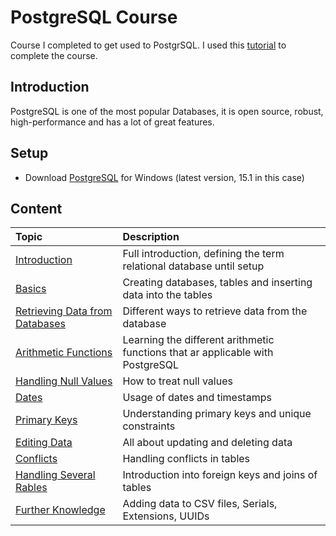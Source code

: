 # PostgreSQL Course #
Course I completed to get used to PostgrSQL. I used this [tutorial](https://www.youtube.com/watch?v=qw--VYLpxG4) 
to complete the course.

## Introduction ##
PostgreSQL is one of the most popular Databases, it is open source, robust, high-performance and has a lot 
of great features. 

## Setup ##
- Download [PostgreSQL](https://www.postgresql.org/download/windows/) for Windows (latest version, 15.1 in this case)


## Content ##
| Topic | Description |
| :---- | :---------- |
| [Introduction](https://github.com/dastal/Tutorials/blob/main/PostgreSQL_Course/docs/Introduction.md) | Full introduction, defining the term relational database until setup |trea 
| [Basics](https://github.com/dastal/Tutorials/blob/main/PostgreSQL_Course/docs/Basics.md) | Creating databases, tables and inserting data into the tables |
| [Retrieving Data from Databases](https://github.com/dastal/Tutorials/blob/main/PostgreSQL_Course/docs/Retrieve_Data_from_the_Database.md) | Different ways to retrieve data from the database |
| [Arithmetic Functions](https://github.com/dastal/Tutorials/blob/main/PostgreSQL_Course/docs/Arithmetic_Functions.md) | Learning the different arithmetic functions that ar applicable with PostgreSQL |
| [Handling Null Values](https://github.com/dastal/Tutorials/blob/main/PostgreSQL_Course/docs/Handling_Null_Values.md) | How to treat null values |
| [Dates](https://github.com/dastal/Tutorials/blob/main/PostgreSQL_Course/docs/Dates.md) | Usage of dates and timestamps |
| [Primary Keys](https://github.com/dastal/Tutorials/blob/main/PostgreSQL_Course/docs/Primary_Keys.md) | Understanding primary keys and unique constraints |
| [Editing Data](https://github.com/dastal/Tutorials/blob/main/PostgreSQL_Course/docs/Editing_Data.md) | All about updating and deleting data |
| [Conflicts](https://github.com/dastal/Tutorials/blob/main/PostgreSQL_Course/docs/Conflicts.md) | Handling conflicts in tables |
| [Handling Several Rables](https://github.com/dastal/Tutorials/blob/main/PostgreSQL_Course/docs/Handling_Several_Tables.md) | Introduction into foreign keys and joins of tables |
| [Further Knowledge](https://github.com/dastal/Tutorials/blob/main/PostgreSQL_Course/docs/Further_Knowledge_and%20Conclusion.md) | Adding data to CSV files, Serials, Extensions, UUIDs |
